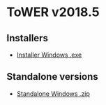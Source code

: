 # ToWER v2018.5

## Installers

* [Installer Windows .exe](https://github.com/u2032/ToWER-Pro/releases/download/v2018.5/AsmodeeTower-2018.5-installer-windows.exe)

## Standalone versions

* [Standalone Windows .zip](https://github.com/u2032/ToWER-Pro/releases/download/v2018.5/AsmodeeTower-2018.5-standalone-windows.zip)
